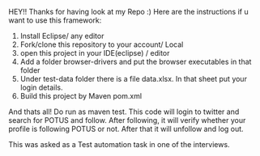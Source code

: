 HEY!! Thanks for having look at my Repo :)
Here are the instructions if u want to use this framework:

1. Install Eclipse/ any editor
2. Fork/clone this repository to your account/ Local
3. open this project in your IDE(eclipse) / editor 
4. Add a folder browser-drivers and put the browser executables in that folder
5. Under test-data folder there is a file data.xlsx. In that sheet put your login details.
6. Build this project by Maven pom.xml

And thats all! Do run as maven test.
This code will login to twitter and search for POTUS and follow. After following, it will verify whether your profile is following POTUS or not. 
After that it will unfollow and log out.

This was asked as a Test automation task in one of the interviews.